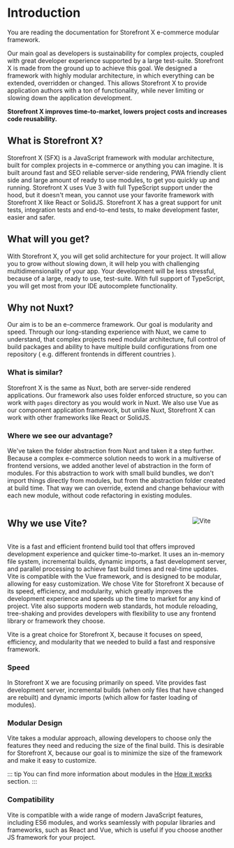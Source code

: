 # Introduction

You are reading the documentation for Storefront X e-commerce modular framework.

Our main goal as developers is sustainability for complex projects, coupled with great developer experience supported by a large test-suite. Storefront X is made from the ground up to achieve this goal. We designed a framework with highly modular architecture, in which everything can be extended, overridden or changed. This allows Storefront X to provide application authors with a ton of functionality, while never limiting or slowing down the application development.

**Storefront X improves time-to-market, lowers project costs and increases code reusability.**

## What is Storefront X?

Storefront X (SFX) is a JavaScript framework with modular architecture, built for complex projects in e-commerce or anything you can imagine. It is built around fast and SEO reliable server-side rendering, PWA friendly client side and large amount of ready to use modules, to get you quickly up and running. Storefront X uses Vue 3 with full TypeScript support under the hood, but it doesn't mean, you cannot use your favorite framework with Storefront X like React or SolidJS. Storefront X has a great support for unit tests, integration tests and end-to-end tests, to make development faster, easier and safer.

## What will you get?

With Storefront X, you will get solid architecture for your project. It will allow you to grow without slowing down, it will help you with challenging multidimensionality of your app. Your development will be less stressful, because of a large, ready to use, test-suite. With full support of TypeScript, you will get most from your IDE autocomplete functionality.

## Why not Nuxt?

Our aim is to be an e-commerce framework. Our goal is modularity and speed. Through our long-standing experience with Nuxt, we came to understand, that complex projects need modular architecture, full control of build packages and ability to have multiple build configurations from one repository ( e.g. different frontends in different countries ).

### What is similar?

Storefront X is the same as Nuxt, both are server-side rendered applications. Our framework also uses folder enforced structure, so you can work with `pages` directory as you would work in Nuxt. We also use Vue as our component application framework, but unlike Nuxt, Storefront X can work with other frameworks like React or SolidJS.

### Where we see our advantage?

We've taken the folder abstraction from Nuxt and taken it a step further. Because a complex e-commerce solution needs to work in a multiverse of frontend versions, we added another level of abstraction in the form of modules. For this abstraction to work with small build bundles, we don't import things directly from modules, but from the abstraction folder created at build time. That way we can override, extend and change behaviour with each new module, without code refactoring in existing modules.

<div style="display: flex; justify-content: space-between; align-items: center;">

## Why we use Vite?

<div style="width: 80px">

![Vite](/assets/images/vite-logo.svg)

</div>
</div>

Vite is a fast and efficient frontend build tool that offers improved development experience and quicker time-to-market. It uses an in-memory file system, incremental builds, dynamic imports, a fast development server, and parallel processing to achieve fast build times and real-time updates. Vite is compatible with the Vue framework, and is designed to be modular, allowing for easy customization. We chose Vite for Storefront X because of its speed, efficiency, and modularity, which greatly improves the development experience and speeds up the time to market for any kind of project. Vite also supports modern web standards, hot module reloading, tree-shaking and provides developers with flexibility to use any frontend library or framework they choose.

Vite is a great choice for Storefront X, because it focuses on speed, efficiency, and modularity that we needed to build a fast and responsive framework.

### Speed

In Storefront X we are focusing primarily on speed. Vite provides fast development server, incremental builds (when only files that have changed are rebuilt) and dynamic imports (which allow for faster loading of modules).

### Modular Design

Vite takes a modular approach, allowing developers to choose only the features they need and reducing the size of the final build. This is desirable for Storefront X, because our goal is to minimize the size of the framework and make it easy to customize.

::: tip
You can find more information about modules in the [How it works](/getting-started/how-it-works.html#modules) section.
:::

### Compatibility

Vite is compatible with a wide range of modern JavaScript features, including ES6 modules, and works seamlessly with popular libraries and frameworks, such as React and Vue, which is useful if you choose another JS framework for your project.
